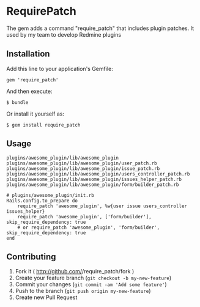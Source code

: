 # RequirePatch

The gem adds a command "require_patch" that includes plugin patches. It used by my team to develop Redmine plugins

## Installation

Add this line to your application's Gemfile:

    gem 'require_patch'

And then execute:

    $ bundle

Or install it yourself as:

    $ gem install require_patch

## Usage

    plugins/awesome_plugin/lib/awesome_plugin
    plugins/awesome_plugin/lib/awesome_plugin/user_patch.rb
    plugins/awesome_plugin/lib/awesome_plugin/issue_patch.rb
    plugins/awesome_plugin/lib/awesome_plugin/users_controller_patch.rb
    plugins/awesome_plugin/lib/awesome_plugin/issues_helper_patch.rb
    plugins/awesome_plugin/lib/awesome_plugin/form/builder_patch.rb

    # plugins/awesome_plugin/init.rb
    Rails.config.to_prepare do
        require_patch 'awesome_plugin', %w{user issue users_controller issues_helper}
        require_patch 'awesome_plugin', ['form/builder'], skip_require_dependency: true
        # or require_patch 'awesome_plugin', 'form/builder', skip_require_dependency: true
    end

## Contributing

1. Fork it ( http://github.com/<my-github-username>/require_patch/fork )
2. Create your feature branch (`git checkout -b my-new-feature`)
3. Commit your changes (`git commit -am 'Add some feature'`)
4. Push to the branch (`git push origin my-new-feature`)
5. Create new Pull Request
